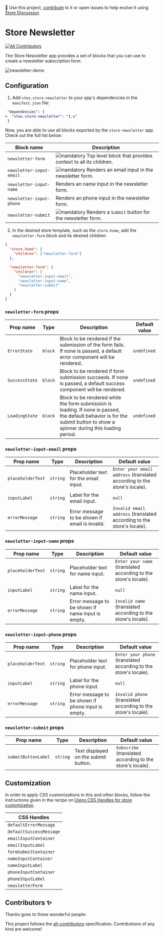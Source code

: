 📢 Use this project, [contribute](https://github.com/vtex-apps/store-newsletter) to it or open issues to help evolve it using [Store Discussion](https://github.com/vtex-apps/store-discussion).

# Store Newsletter

<!-- DOCS-IGNORE:start -->
<!-- ALL-CONTRIBUTORS-BADGE:START - Do not remove or modify this section -->

[![All Contributors](https://img.shields.io/badge/all_contributors-0-orange.svg?style=flat-square)](#contributors-)

<!-- ALL-CONTRIBUTORS-BADGE:END -->
<!-- DOCS-IGNORE:end -->

The Store Newsletter app provides a set of blocks that you can use to create a newsletter subscription form.

![newsletter-demo](https://user-images.githubusercontent.com/27777263/96277790-1c169b80-0fab-11eb-99cb-6b55ea7f5b7f.png)

## Configuration

1. Add `vtex.store-newsletter` to your app's dependencies in the `manifest.json` file:

```diff
 "dependencies": {
+  "vtex.store-newsletter": "1.x"
 }
```

Now, you are able to use all blocks exported by the `store-newsletter` app. Check out the full list below:

| Block name               | Description                                                                                                          |
| ------------------------ | -------------------------------------------------------------------------------------------------------------------- |
| `newsletter-form`        | ![mandatory](https://img.shields.io/badge/-Mandatory-red) Top level block that provides context to all its children. |
| `newsletter-input-email` | ![mandatory](https://img.shields.io/badge/-Mandatory-red) Renders an email input in the newsletter form.             |
| `newsletter-input-name`  | Renders an name input in the newsletter form.                                                                        |
| `newsletter-input-phone` | Renders an phone input in the newsletter form.                                                                       |
| `newsletter-submit`      | ![mandatory](https://img.shields.io/badge/-Mandatory-red) Renders a `Submit` button for the newsletter form.         |

2. In the desired store template, such as the `store.home`, add the `newsletter-form` block and its desired children:

```json
{
  "store.home": {
    "children": ["newsletter-form"]
  },

  "newsletter-form": {
    "children": [
      "newsletter-input-email",
      "newsletter-input-name",
      "newsletter-submit"
    ]
  }
}
```

### `newsletter-form` props

| Prop name      | Type    | Description                                                                                                                                                               | Default value |
| -------------- | ------- | ------------------------------------------------------------------------------------------------------------------------------------------------------------------------- | ------------- |
| `ErrorState`   | `block` | Block to be rendered if the submission of the form fails. If none is passed, a default error component will be rendered.                                                  | `undefined`   |
| `SuccessState` | `block` | Block to be rendered if form submission succeeds. If none is passed, a default success component will be rendered.                                                        | `undefined`   |
| `LoadingState` | `block` | Block to be rendered while the form submission is loading. If none is passed, the default behavior is for the submit button to show a spinner during this loading period. | `undefined`   |

### `newsletter-input-email` props

| Prop name         | Type     | Description                                    | Default value                                                            |
| ----------------- | -------- | ---------------------------------------------- | ------------------------------------------------------------------------ |
| `placeholderText` | `string` | Placeholder text for the email input.          | `Enter your email address` (translated according to the store's locale). |
| `inputLabel`      | `string` | Label for the email input.                     | `null`                                                                   |
| `errorMessage`    | `string` | Error message to be shown if email is invalid. | `Invalid email address` (translated according to the store's locale).    |

### `newsletter-input-name` props

| Prop name         | Type     | Description                                       | Default value                                                   |
| ----------------- | -------- | ------------------------------------------------- | --------------------------------------------------------------- |
| `placeholderText` | `string` | Placeholder text for name input.                  | `Enter your name` (translated according to the store's locale). |
| `inputLabel`      | `string` | Label for the name input.                         | `null`                                                          |
| `errorMessage`    | `string` | Error message to be shown if name input is empty. | `Invalid name` (translated according to the store's locale).    |

### `newsletter-input-phone` props

| Prop name         | Type     | Description                                        | Default value                                                    |
| ----------------- | -------- | -------------------------------------------------- | ---------------------------------------------------------------- |
| `placeholderText` | `string` | Placeholder text for phone input.                  | `Enter your phone` (translated according to the store's locale). |
| `inputLabel`      | `string` | Label for the phone input.                         | `null`                                                           |
| `errorMessage`    | `string` | Error message to be shown if phone input is empty. | `Invalid phone` (translated according to the store's locale).    |

### `newsletter-submit` props

| Prop name           | Type     | Description                          | Default value                                             |
| ------------------- | -------- | ------------------------------------ | --------------------------------------------------------- |
| `submitButtonLabel` | `string` | Text displayed on the submit button. | `Subscribe` (translated according to the store's locale). |

## Customization

In order to apply CSS customizations in this and other blocks, follow the instructions given in the recipe on [Using CSS Handles for store customization](https://vtex.io/docs/recipes/style/using-css-handles-for-store-customization).

| CSS Handles             |
| ----------------------- |
| `defaultErrorMessage`   |
| `defaultSuccessMessage` |
| `emailInputContainer`   |
| `emailInputLabel`       |
| `formSubmitContainer`   |
| `nameInputContainer`    |
| `nameInputLabel`        |
| `phoneInputContainer`   |
| `phoneInputLabel`       |
| `newsletterForm`        |

<!-- DOCS-IGNORE:start -->

## Contributors ✨

Thanks goes to these wonderful people:

<!-- ALL-CONTRIBUTORS-LIST:START - Do not remove or modify this section -->
<!-- prettier-ignore-start -->
<!-- markdownlint-disable -->
<!-- markdownlint-enable -->
<!-- prettier-ignore-end -->

<!-- ALL-CONTRIBUTORS-LIST:END -->

This project follows the [all-contributors](https://github.com/all-contributors/all-contributors) specification. Contributions of any kind are welcome!

<!-- DOCS-IGNORE:end -->
